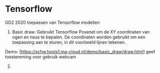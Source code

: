 # Tensorflow

GD2 2020 toepassen van Tensorflow modellen

1. Basic draw:  Gebruikt Tensorflow Posenet om de XY coordinaten van ogen en neus te bepalen. De coordinaten worden gebruikt om een toepassing aan te sturen, in dit voorbeeld lijnen tekenen.  

Demo: [https://schw.hosts1.ma-cloud.nl/demo/basic_draw/draw.html] geef toestemming voor gebruik webcam


2. 



